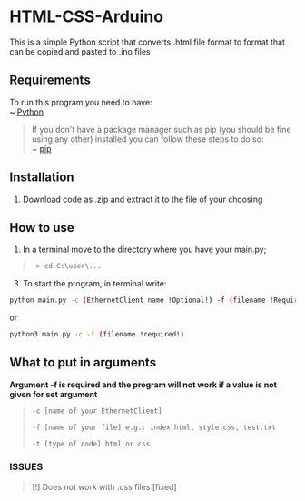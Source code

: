 # HTML-CSS-Arduino
This is a simple Python script that converts .html file format to format that can be copied and pasted to .ino files


## Requirements
To run this program you need to have:<br />
~ [Python](https://www.python.org/downloads/)<br />
> If you don't have a package manager such as pip (you should be fine using any other) installed you can follow these steps to do so:<br />
  ~ [pip](https://www.geeksforgeeks.org/how-to-install-pip-on-windows/#:~:text=Download%20and%20Install%20pip%3A&text=Download%20the%20get%2Dpip.py,where%20the%20above%20file%20exists.&text=and%20wait%20through%20the%20installation,now%20installed%20on%20your%20system)

## Installation
1. Download code as .zip and extract it to the file of your choosing

## How to use
1. In a terminal move to the directory where you have your main.py;
> ```bash
>  > cd C:\user\...
>  ```
3. To start the program, in terminal write:
```bash
python main.py -c (EthernetClient name !Optional!) -f (filename !Required!)
```
or
```bash
python3 main.py -c -f (filename !required!)
```

## What to put in arguments
**Argument -f is required and the program will not work if a value is not given for set argument**
>```bash
>-c [name of your EthernetClient]
>```
>```bash
>-f [name of your file] e.g.: index.html, style.css, test.txt
>```
>```bash
>-t [type of code] html or css 

### ISSUES
>[!] Does not work with .css files [fixed]
